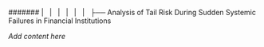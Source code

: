 ####### |   |   |   |   |   |   ├── Analysis of Tail Risk During Sudden Systemic Failures in Financial Institutions

*Add content here*